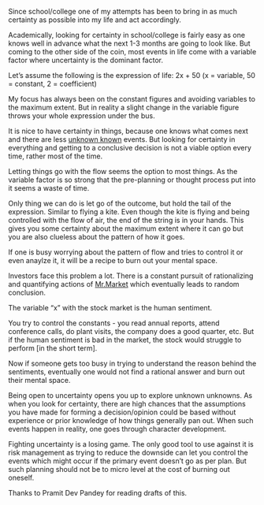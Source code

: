 Since school/college one of my attempts has been to bring in as much certainty as possible into my life and act accordingly.

Academically, looking for certainty in school/college is fairly easy as one knows well in advance what the next 1-3 months are going to look like. But coming to the other side of the coin, most events in life come with a variable factor where uncertainty is the dominant factor.

Let’s assume the following is the expression of life: 2x + 50 (x = variable, 50 = constant, 2 = coefficient)

My focus has always been on the constant figures and avoiding variables to the maximum extent. But in reality a slight change in the variable figure throws your whole expression under the bus.

It is nice to have certainty in things, because one knows what comes next and there are less [unknown known](https://en.wikipedia.org/wiki/There_are_unknown_unknowns) events. But looking for certainty in everything and getting to a conclusive decision is not a viable option every time, rather most of the time.

Letting things go with the flow seems the option to most things. As the variable factor is so strong that the pre-planning or thought process put into it seems a waste of time.

Only thing we can do is let go of the outcome, but hold the tail of the expression. Similar to flying a kite. Even though the kite is flying and being controlled with the flow of air, the end of the string is in your hands. This gives you some certainty about the maximum extent where it can go but you are also clueless about the pattern of how it goes.

If one is busy worrying about the pattern of flow and tries to control it or even anaylze it, it will be a recipe to burn out your mental space.

Investors face this problem a lot. There is a constant pursuit of rationalizing and quantifying actions of [Mr.Market](https://en.wikipedia.org/wiki/Mr._Market) which eventually leads to random conclusion.

The variable “x” with the stock market is the human sentiment.

You try to control the constants - you read annual reports, attend conference calls, do plant visits, the company does a good quarter, etc. But if the human sentiment is bad in the market, the stock would struggle to perform [in the short term].

Now if someone gets too busy in trying to understand the reason behind the sentiments, eventually one would not find a rational answer and burn out their mental space.

Being open to uncertainty opens you up to explore unknown unknowns. As when you look for certainty, there are high chances that the assumptions you have made for forming a decision/opinion could be based without experience or prior knowledge of how things generally pan out. When such events happen in reality, one goes through character development.

Fighting uncertainty is a losing game. The only good tool to use against it is risk management as trying to reduce the downside can let you control the events which might occur if the primary event doesn’t go as per plan. But such planning should not be to micro level at the cost of burning out oneself.

Thanks to Pramit Dev Pandey for reading drafts of this.
